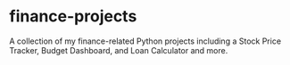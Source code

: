 # finance-projects
A collection of my finance-related Python projects including a Stock Price Tracker, Budget Dashboard, and Loan Calculator and more.
